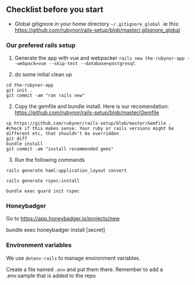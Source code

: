 ## Checklist before you start

 - Global gitignore in your home directory `~/.gitignore_global` .ie this:  https://github.com/rubynor/rails-setup/blob/master/.gitignore_global


### Our prefered rails setup

1. Generate the app with vue and webpacker
`rails new the-rubynor-app --webpack=vue --skip-test --database=postgresql`

2. do some initial clean up

```
cd the-rubynor-app
git init .
git commit -am "ran rails new"
```    


2. Copy the gemfile and bundle install. Here is our recomendation: 
 https://github.com/rubynor/rails-setup/blob/master/Gemfile

``` 
cp https://github.com/rubynor/rails-setup/blob/master/Gemfile .
#check if this makes sense. Your ruby or rails versions might be different etc, that shouldn't be overridden
git diff 
bundle install
git commit -am "install recommended gems"
```    

3. Run the following commands


`rails generate haml:application_layout convert`

`rails generate rspec:install`

`bundle exec guard init rspec`

### Honeybadger
Go to https://app.honeybadger.io/projects/new

bundle exec honeybadger install [secret]

### Environment variables
We use `dotenv-rails` to manage environment variables.

Create a file named `.env` and put them there. Remember to add a .env.sample that is added to the repo
